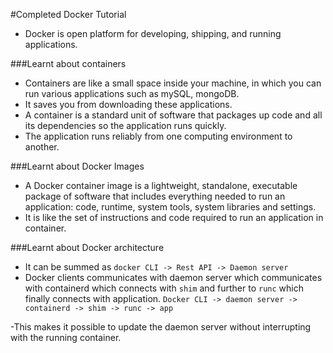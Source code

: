 #Completed Docker Tutorial 
- Docker is open platform for developing, shipping, and running applications.

###Learnt about containers
- Containers are like a small space inside your machine, in which you can run various applications such as mySQL, mongoDB.
- It saves you from downloading these applications.
- A container is a standard unit of software that packages up code and all its dependencies so the application runs quickly.
- The application runs reliably from one computing environment to another.

###Learnt about Docker Images
- A Docker container image is a lightweight, standalone, executable package of software that includes everything needed to run an application: code, runtime, system tools, system libraries and settings.
- It is like the set of instructions and code required to run an application in container.

###Learnt about Docker architecture
- It can be summed as ```docker CLI -> Rest API -> Daemon server```
- Docker clients communicates with daemon server which communicates with containerd which connects with ```shim``` and further to ```runc``` which finally connects with application.
```Docker CLI -> daemon server -> containerd -> shim -> runc -> app```

-This makes it possible to update the daemon server without interrupting with the running container.  
